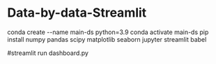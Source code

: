 # Data-by-data-Streamlit
conda create --name main-ds python=3.9
conda activate main-ds
pip install numpy pandas scipy matplotlib seaborn jupyter streamlit babel

#streamlit run dashboard.py
